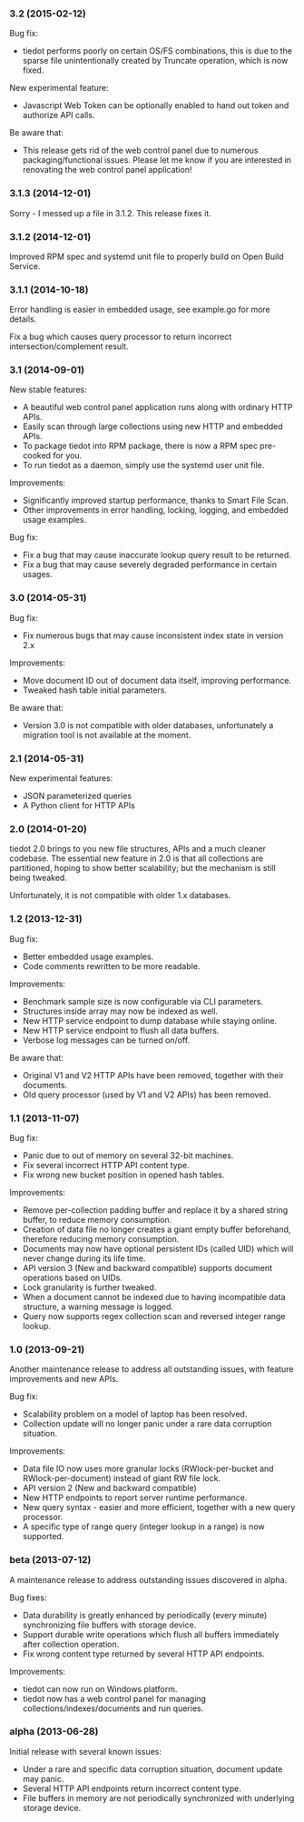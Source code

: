 ### 3.2 (2015-02-12)

Bug fix:
- tiedot performs poorly on certain OS/FS combinations, this is due to the sparse file unintentionally created by Truncate operation, which is now fixed.

New experimental feature:
- Javascript Web Token can be optionally enabled to hand out token and authorize API calls.

Be aware that:
- This release gets rid of the web control panel due to numerous packaging/functional issues. Please let me know if you are interested in renovating the web control panel application!

### 3.1.3 (2014-12-01)

Sorry - I messed up a file in 3.1.2. This release fixes it.

### 3.1.2 (2014-12-01)

Improved RPM spec and systemd unit file to properly build on Open Build Service.

### 3.1.1 (2014-10-18)

Error handling is easier in embedded usage, see example.go for more details.

Fix a bug which causes query processor to return incorrect intersection/complement result.

### 3.1 (2014-09-01)

New stable features:

- A beautiful web control panel application runs along with ordinary HTTP APIs.
- Easily scan through large collections using new HTTP and embedded APIs.
- To package tiedot into RPM package, there is now a RPM spec pre-cooked for you.
- To run tiedot as a daemon, simply use the systemd user unit file.

Improvements:

- Significantly improved startup performance, thanks to Smart File Scan.
- Other improvements in error handling, locking, logging, and embedded usage examples.

Bug fix:

- Fix a bug that may cause inaccurate lookup query result to be returned.
- Fix a bug that may cause severely degraded performance in certain usages.

### 3.0 (2014-05-31)

Bug fix:

- Fix numerous bugs that may cause inconsistent index state in version 2.x

Improvements:

- Move document ID out of document data itself, improving performance.
- Tweaked hash table initial parameters.

Be aware that:

- Version 3.0 is not compatible with older databases, unfortunately a migration tool is not available at the moment.

### 2.1 (2014-05-31)

New experimental features:

- JSON parameterized queries
- A Python client for HTTP APIs

### 2.0 (2014-01-20)

tiedot 2.0 brings to you new file structures, APIs and a much cleaner codebase. The essential new feature in 2.0 is that all collections are partitioned, hoping to show better scalability; but the mechanism is still being tweaked.

Unfortunately, it is not compatible with older 1.x databases.

### 1.2 (2013-12-31)

Bug fix:

- Better embedded usage examples.
- Code comments rewritten to be more readable.

Improvements:

- Benchmark sample size is now configurable via CLI parameters.
- Structures inside array may now be indexed as well.
- New HTTP service endpoint to dump database while staying online.
- New HTTP service endpoint to flush all data buffers.
- Verbose log messages can be turned on/off.

Be aware that:

- Original V1 and V2 HTTP APIs have been removed, together with their documents.
- Old query processor (used by V1 and V2 APIs) has been removed.

### 1.1 (2013-11-07)

Bug fix:

- Panic due to out of memory on several 32-bit machines.
- Fix several incorrect HTTP API content type.
- Fix wrong new bucket position in opened hash tables.

Improvements:

- Remove per-collection padding buffer and replace it by a shared string buffer, to reduce memory consumption.
- Creation of data file no longer creates a giant empty buffer beforehand, therefore reducing memory consumption.
- Documents may now have optional persistent IDs (called UID) which will never change during its life time.
- API version 3 (New and backward compatible) supports document operations based on UIDs.
- Lock granularity is further tweaked.
- When a document cannot be indexed due to having incompatible data structure, a warning message is logged.
- Query now supports regex collection scan and reversed integer range lookup.

### 1.0 (2013-09-21)

Another maintenance release to address all outstanding issues, with feature improvements and new APIs.

Bug fix:

- Scalability problem on a model of laptop has been resolved.
- Collection update will no longer panic under a rare data corruption situation.

Improvements:

- Data file IO now uses more granular locks (RWlock-per-bucket and RWlock-per-document) instead of giant RW file lock.
- API version 2 (New and backward compatible)
- New HTTP endpoints to report server runtime performance.
- New query syntax - easier and more efficient, together with a new query processor.
- A specific type of range query (integer lookup in a range) is now supported.

### beta (2013-07-12)

A maintenance release to address outstanding issues discovered in alpha.

Bug fixes:

- Data durability is greatly enhanced by periodically (every minute) synchronizing file buffers with storage device.
- Support durable write operations which flush all buffers immediately after collection operation.
- Fix wrong content type returned by several HTTP API endpoints.

Improvements:

- tiedot can now run on Windows platform.
- tiedot now has a web control panel for managing collections/indexes/documents and run queries.

### alpha (2013-06-28)

Initial release with several known issues:

- Under a rare and specific data corruption situation, document update may panic.
- Several HTTP API endpoints return incorrect content type.
- File buffers in memory are not periodically synchronized with underlying storage device.